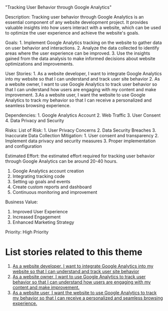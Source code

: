 "Tracking User Behavior through Google Analytics"

Description: Tracking user behavior through Google Analytics is an essential component of any website development project.
It provides valuable insights into how users interact with a website, which can be used to optimize the user experience
and achieve the website's goals.

Goals: 
    1. Implement Google Analytics tracking on the website to gather data on user behavior and interactions.
    2. Analyze the data collected to identify areas where the user experience can be improved.
    3. Use the insights gained from the data analysis to make informed decisions about website optimizations and improvements.

User Stories: 
    1. As a website developer, I want to integrate Google Analytics into my website so that I can understand and track
user site behavior 
    2. As a website owner, I want to use Google Analytics to track user behavior  so that I can understand how 
users are engaging with my content and make improvement. 
    3.As a website user, I want the website to use Google Analytics to track my behavior so that I can receive a 
personalized and seamless browsing experience.

Dependencies: 
    1. Google Analytics Account
    2. Web Traffic
    3. User Consent
    4. Data Privacy and Security

Risks: 
List of Risk:
    1. User Privacy Concerns
    2. Data Security Breaches
    3. Inaccurate Data Collection
Mitigation: 
    1. User consent and transparency
    2. Implement data privacy and security measures
    3. Proper implementation and configuration

Estimated Effort: the estimated effort required for tracking user behavior through Google Analytics can be around 
20-40 hours. 
1. Google Analytics account creation
2. Integrating tracking code
3. Setting up goals and events
4. Create custom reports and dashboard
5. Continuous monitoring and improvement

Business Value: 
1. Improved User Experience
2. Increased Engagement
3. Enhanced Marketing Strategy

Priority: High Priority 

# List stories related to this theme
1. [As a website developer, I want to integrate Google Analytics into my website so that I can understand and track
user site behavior](https://github.com/tawana0518/mywebclass-agile-docs/blob/main/documentation/theme_1:MyWebClass_Website_Development/initiative/Epic2/User_Story/User_Story1.md)
2. [As a website owner, I want to use Google Analytics to track user behavior  so that I can understand how 
users are engaging with my content and make improvement.](https://github.com/tawana0518/mywebclass-agile-docs/blob/main/documentation/theme_1:MyWebClass_Website_Development/initiative/Epic2/User_Story2/User_Story2.md)
3. [As a website user, I want the website to use Google Analytics to track my behavior so that I can receive a 
personalized and seamless browsing experience.](https://github.com/tawana0518/mywebclass-agile-docs/blob/main/documentation/theme_1:MyWebClass_Website_Development/initiative/Epic2/User_Story3/User_Story3.md)
